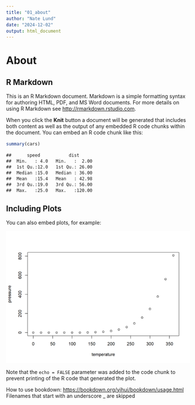 ```yaml
---
title: "01_about"
author: "Nate Lund"
date: "2024-12-02"
output: html_document
---
```


# About



## R Markdown

This is an R Markdown document. Markdown is a simple formatting syntax for authoring HTML, PDF, and MS Word documents. For more details on using R Markdown see <http://rmarkdown.rstudio.com>.

When you click the **Knit** button a document will be generated that includes both content as well as the output of any embedded R code chunks within the document. You can embed an R code chunk like this:


``` r
summary(cars)
```

```
##      speed           dist       
##  Min.   : 4.0   Min.   :  2.00  
##  1st Qu.:12.0   1st Qu.: 26.00  
##  Median :15.0   Median : 36.00  
##  Mean   :15.4   Mean   : 42.98  
##  3rd Qu.:19.0   3rd Qu.: 56.00  
##  Max.   :25.0   Max.   :120.00
```

## Including Plots

You can also embed plots, for example:

<img src="01_about_files/figure-html/pressure-1.png" width="672" />

Note that the `echo = FALSE` parameter was added to the code chunk to prevent printing of the R code that generated the plot.

How to use bookdown:
https://bookdown.org/yihui/bookdown/usage.html
Filenames that start with an underscore _ are skipped
